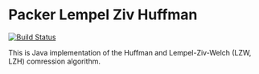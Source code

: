 # Packer Lempel Ziv Huffman

[![Build Status](https://travis-ci.com/jauseg/PackerLempelZivHuffman.svg?branch=master)](https://travis-ci.com/jauseg/PackerLempelZivHuffman)

This is Java implementation of the Huffman and Lempel-Ziv-Welch (LZW, LZH) comression algorithm.
